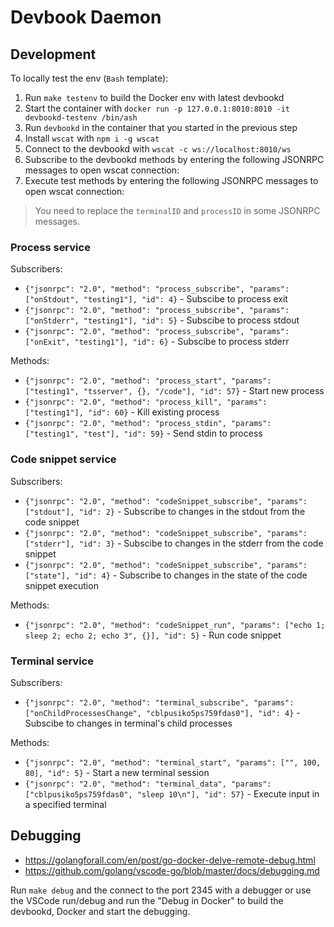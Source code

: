 # Devbook Daemon

## Development
To locally test the env (`Bash` template):

1. Run `make testenv` to build the Docker env with latest devbookd
2.  Start the container with `docker run -p 127.0.0.1:8010:8010 -it devbookd-testenv /bin/ash`
3. Run `devbookd` in the container that you started in the previous step
4. Install `wscat` with `npm i -g wscat`
5. Connect to the devbookd with `wscat -c ws://localhost:8010/ws`
6. Subscribe to the devbookd methods by entering the following JSONRPC messages to open wscat connection:
7. Execute test methods by entering the following JSONRPC messages to open wscat connection:

> You need to replace the `terminalID` and `processID` in some JSONRPC messages.

### Process service
Subscribers:
- `{"jsonrpc": "2.0", "method": "process_subscribe", "params": ["onStdout", "testing1"], "id": 4}` - Subscibe to process exit
- `{"jsonrpc": "2.0", "method": "process_subscribe", "params": ["onStderr", "testing1"], "id": 5}` - Subscibe to process stdout
- `{"jsonrpc": "2.0", "method": "process_subscribe", "params": ["onExit", "testing1"], "id": 6}` - Subscibe to process stderr

Methods:
- `{"jsonrpc": "2.0", "method": "process_start", "params": ["testing1", "tsserver", {}, "/code"], "id": 57}` - Start new process
- `{"jsonrpc": "2.0", "method": "process_kill", "params": ["testing1"], "id": 60}` - Kill existing process
- `{"jsonrpc": "2.0", "method": "process_stdin", "params": ["testing1", "test"], "id": 59}` - Send stdin to process

### Code snippet service
Subscribers:
- `{"jsonrpc": "2.0", "method": "codeSnippet_subscribe", "params": ["stdout"], "id": 2}` - Subscribe to changes in the stdout from the code snippet
- `{"jsonrpc": "2.0", "method": "codeSnippet_subscribe", "params": ["stderr"], "id": 3}` - Subscibe to changes in the stderr from the code snippet
- `{"jsonrpc": "2.0", "method": "codeSnippet_subscribe", "params": ["state"], "id": 4}` - Subscribe to changes in the state of the code snippet execution

Methods:
- `{"jsonrpc": "2.0", "method": "codeSnippet_run", "params": ["echo 1; sleep 2; echo 2; echo 3", {}], "id": 5}` - Run code snippet


### Terminal service
Subscribers:
- `{"jsonrpc": "2.0", "method": "terminal_subscribe", "params": ["onChildProcessesChange", "cblpusiko5ps759fdas0"], "id": 4}` - Subscibe to changes in terminal's child processes

Methods:
- `{"jsonrpc": "2.0", "method": "terminal_start", "params": ["", 100, 80], "id": 5}` - Start a new terminal session
- `{"jsonrpc": "2.0", "method": "terminal_data", "params": ["cblpusiko5ps759fdas0", "sleep 10\n"], "id": 57}` - Execute input in a specified terminal

## Debugging
- https://golangforall.com/en/post/go-docker-delve-remote-debug.html
- https://github.com/golang/vscode-go/blob/master/docs/debugging.md

Run `make debug` and the connect to the port 2345 with a debugger or
use the VSCode run/debug and run the "Debug in Docker" to build the devbookd, Docker and start the debugging.
